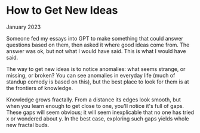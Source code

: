 # How to Get New Ideas
January 2023

Someone fed my essays into GPT to make something that could answer questions based on them, then asked it where good ideas come from. The answer was ok, but not what I would have said. This is what I would have said.

The way to get new ideas is to notice anomalies: what seems strange, or missing, or broken? You can see anomalies in everyday life (much of standup comedy is based on this), but the best place to look for them is at the frontiers of knowledge.

Knowledge grows fractally. From a distance its edges look smooth, but when you learn enough to get close to one, you'll notice it's full of gaps. These gaps will seem obvious; it will seem inexplicable that no one has tried x or wondered about y. In the best case, exploring such gaps yields whole new fractal buds.